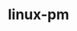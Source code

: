 ---
parent_project: linux
permalink: /engineering/projects/linux/linux-pm/
project_link_name: linux-pm
project_stats: 'true'
project_url: https://git.kernel.org/pub/scm/linux/kernel/git/torvalds/linux.git/commit
title: linux-pm
image: /assets/images/projects/kernel.png
---